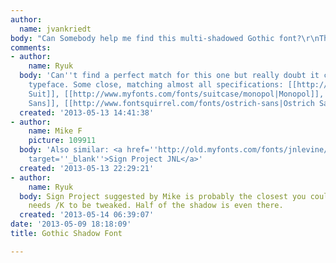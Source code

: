 ```yaml
---
author:
  name: jvankriedt
body: "Can Somebody help me find this multi-shadowed Gothic font?\r\nThanks!"
comments:
- author:
    name: Ryuk
  body: 'Can''t find a perfect match for this one but really doubt it could be a bespoke
    typeface. Some close, matching almost all specifications: [[http://www.myfonts.com/fonts/typodermic/libel-suit|Libel
    Suit]], [[http://www.myfonts.com/fonts/suitcase/monopol|Monopol]], [[http://www.myfonts.com/fonts/k-type/poster-sans|Poster
    Sans]], [[http://www.fontsquirrel.com/fonts/ostrich-sans|Ostrich Sans]]'
  created: '2013-05-13 14:41:38'
- author:
    name: Mike F
    picture: 109911
  body: 'Also similar: <a href=''http://old.myfonts.com/fonts/jnlevine/sign-project/''
    target=''_blank''>Sign Project JNL</a>'
  created: '2013-05-13 22:29:21'
- author:
    name: Ryuk
  body: Sign Project suggested by Mike is probably the closest you could get, only
    needs /K to be tweaked. Half of the shadow is even there.
  created: '2013-05-14 06:39:07'
date: '2013-05-09 18:18:09'
title: Gothic Shadow Font

---
```

